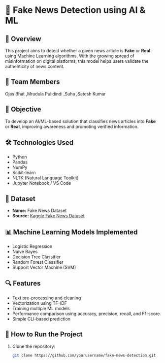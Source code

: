 # 📰 Fake News Detection using AI & ML

## 📖 Overview
This project aims to detect whether a given news article is **Fake** or **Real** using Machine Learning algorithms. With the growing spread of misinformation on digital platforms, this model helps users validate the authenticity of news content.

## 👥 Team Members
Ojas Bhat ,Mrudula Pulidindi ,Suha ,Satesh Kumar

## 🎯 Objective
To develop an AI/ML-based solution that classifies news articles into **Fake** or **Real**, improving awareness and promoting verified information.

## 🛠️ Technologies Used
- Python  
- Pandas  
- NumPy  
- Scikit-learn  
- NLTK (Natural Language Toolkit)  
- Jupyter Notebook / VS Code  

## 📂 Dataset
- **Name:** Fake News Dataset  
- **Source:** [Kaggle Fake News Dataset](https://www.kaggle.com/clmentbisaillon/fake-and-real-news-dataset)

## 📊 Machine Learning Models Implemented
- Logistic Regression  
- Naive Bayes  
- Decision Tree Classifier  
- Random Forest Classifier  
- Support Vector Machine (SVM)

## 🔍 Features
- Text pre-processing and cleaning  
- Vectorization using TF-IDF  
- Training multiple ML models  
- Performance comparison using accuracy, precision, recall, and F1-score  
- Simple CLI-based prediction  

## 🚀 How to Run the Project

1. Clone the repository:
   ```bash
   git clone https://github.com/yourusername/fake-news-detection.git

